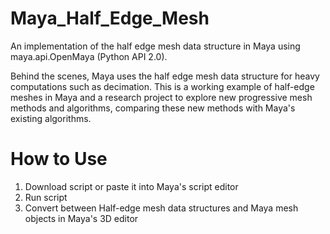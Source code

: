 # Maya_Half_Edge_Mesh
An implementation of the half edge mesh data structure in Maya using maya.api.OpenMaya (Python API 2.0). 

Behind the scenes, Maya uses the half edge mesh data structure for heavy computations such as decimation. This is a working example of half-edge meshes in Maya and a research project to explore new progressive mesh methods and algorithms, comparing these new methods with Maya's existing algorithms. 

# How to Use
1. Download script or paste it into Maya's script editor
2. Run script
3. Convert between Half-edge mesh data structures and Maya mesh objects in Maya's 3D editor

